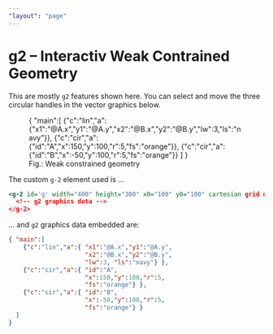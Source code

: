 ```yaml
---
"layout": "page"
---
```

# g2 &ndash; Interactiv Weak Contrained Geometry

This are mostly `g2` features shown here. You can select and move the three circular handles in the vector graphics below.

<figure>
<g-2 id='g' width="400" height="300" x0="100" y0="100" cartesian grid darkmode interactive>
{ "main":[
    {"c":"lin","a":{"x1":"@A.x","y1":"@A.y","x2":"@B.x","y2":"@B.y","lw":3,"ls":"navy"}},
    {"c":"cir","a":{"id":"A","x":150,"y":100,"r":5,"fs":"orange"}},
    {"c":"cir","a":{"id":"B","x":-50,"y":100,"r":5,"fs":"orange"}}
  ]
}
</g-2>
  <figcaption>Fig.: Weak constrained geometry</figcaption>
</figure>

The custom `g-2` element used is ...

```xml
<g-2 id='g' width="400" height="300" x0="100" y0="100" cartesian grid darkmode interactive>
  <!-- g2 graphics data -->
</g-2>
```
... and `g2` graphics data embedded are:

```json
{ "main":[
    {"c":"lin","a":{ "x1":"@A.x","y1":"@A.y",
                     "x2":"@B.x","y2":"@B.y",
                     "lw":3, "ls":"navy"} },
    {"c":"cir","a":{ "id":"A",
                     "x":150,"y":100,"r":5,
                     "fs":"orange"} },
    {"c":"cir","a":{ "id":"B",
                     "x":-50,"y":100,"r":5,
                     "fs":"orange"} }
  ]
}
```